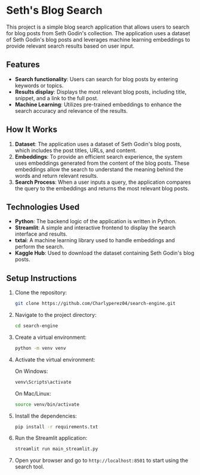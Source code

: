 # Seth's Blog Search

This project is a simple blog search application that allows users to search for blog posts from Seth Godin's collection. The application uses a dataset of Seth Godin's blog posts and leverages machine learning embeddings to provide relevant search results based on user input.

## Features

- **Search functionality**: Users can search for blog posts by entering keywords or topics.
- **Results display**: Displays the most relevant blog posts, including title, snippet, and a link to the full post.
- **Machine Learning**: Utilizes pre-trained embeddings to enhance the search accuracy and relevance of the results.

## How It Works

1. **Dataset**: The application uses a dataset of Seth Godin's blog posts, which includes the post titles, URLs, and content.
2. **Embeddings**: To provide an efficient search experience, the system uses embeddings generated from the content of the blog posts. These embeddings allow the search to understand the meaning behind the words and return relevant results.
3. **Search Process**: When a user inputs a query, the application compares the query to the embeddings and returns the most relevant blog posts.

## Technologies Used

- **Python**: The backend logic of the application is written in Python.
- **Streamlit**: A simple and interactive frontend to display the search interface and results.
- **txtai**: A machine learning library used to handle embeddings and perform the search.
- **Kaggle Hub**: Used to download the dataset containing Seth Godin's blog posts.

## Setup Instructions
1. Clone the repository:
    ```bash
    git clone https://github.com/Charlyperez04/search-engine.git
    ```

2. Navigate to the project directory:
    ```bash
    cd search-engine
    ```

3. Create a virtual environment:
    ```bash
    python -m venv venv
    ```

4. Activate the virtual environment:

    On Windows:
    ```bash
    venv\Scripts\activate
    ```

    On Mac/Linux:
    ```bash
    source venv/bin/activate
    ```

5. Install the dependencies:
    ```bash
    pip install -r requirements.txt
    ```

6. Run the Streamlit application:
    ```bash
    streamlit run main_streamlit.py
    ```

7. Open your browser and go to `http://localhost:8501` to start using the search tool.
